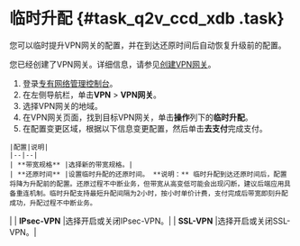 # 临时升配 {#task_q2v_ccd_xdb .task}

您可以临时提升VPN网关的配置，并在到达还原时间后自动恢复升级前的配置。

您已经创建了VPN网关。详细信息，请参见[创建VPN网关](cn.zh-CN/用户指南/管理VPN网关/创建VPN网关.md#)。

1.   登录[专有网络管理控制台](https://vpcnext.console.aliyun.com/nat/)。 
2.   在左侧导航栏，单击**VPN** \> **VPN网关**。 
3.   选择VPN网关的地域。 
4.   在VPN网关页面，找到目标VPN网关，单击**操作**列下的**临时升配**。 
5.   在配置变更区域，根据以下信息变更配置，然后单击**去支付**完成支付。 

    |配置|说明|
    |--|--|
    | **带宽规格** |选择新的带宽规格。|
    | **还原时间** |设置临时升配的还原时间。 **说明：** 临时升配到达还原时间后，配置将降为升配前的配置。还原过程不中断业务，但带宽从高变低可能会出现闪断，建议后端应用具备重连机制。临时升配支持最短升配间隔为2小时，按小时单价计费，支付完成后带宽即刻升配成功，升配过程不中断业务。

 |
    | **IPsec-VPN** |选择开启或关闭IPsec-VPN。|
    | **SSL-VPN** |选择开启或关闭SSL-VPN。|


